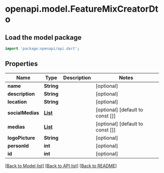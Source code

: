 # openapi.model.FeatureMixCreatorDto

## Load the model package
```dart
import 'package:openapi/api.dart';
```

## Properties
Name | Type | Description | Notes
------------ | ------------- | ------------- | -------------
**name** | **String** |  | [optional] 
**description** | **String** |  | [optional] 
**location** | **String** |  | [optional] 
**socialMedias** | [**List<SmartHookahModelsDbSocialMedia>**](SmartHookahModelsDbSocialMedia.md) |  | [optional] [default to const []]
**medias** | [**List<MediaDto>**](MediaDto.md) |  | [optional] [default to const []]
**logoPicture** | **String** |  | [optional] 
**personId** | **int** |  | [optional] 
**id** | **int** |  | [optional] 

[[Back to Model list]](../README.md#documentation-for-models) [[Back to API list]](../README.md#documentation-for-api-endpoints) [[Back to README]](../README.md)


